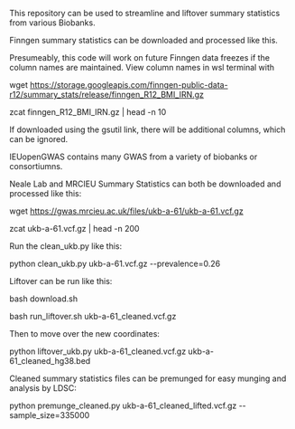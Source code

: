 This repository can be used to streamline and liftover summary statistics from various Biobanks.

Finngen summary statistics can be downloaded and processed like this.

Presumeably, this code will work on future Finngen data freezes if the column names are maintained.  View
column names in wsl terminal with 

wget https://storage.googleapis.com/finngen-public-data-r12/summary_stats/release/finngen_R12_BMI_IRN.gz

zcat finngen_R12_BMI_IRN.gz | head -n 10

If downloaded using the gsutil link, there will be additional columns, which can be ignored.

IEUopenGWAS contains many GWAS from a variety of biobanks or consortiumns. 

Neale Lab and MRCIEU Summary Statistics can both be downloaded and processed like this:

wget https://gwas.mrcieu.ac.uk/files/ukb-a-61/ukb-a-61.vcf.gz

zcat ukb-a-61.vcf.gz | head -n 200

Run the clean_ukb.py like this: 

python clean_ukb.py ukb-a-61.vcf.gz --prevalence=0.26

Liftover can be run like this:

bash download.sh

bash run_liftover.sh ukb-a-61_cleaned.vcf.gz

Then to move over the new coordinates:

python liftover_ukb.py ukb-a-61_cleaned.vcf.gz ukb-a-61_cleaned_hg38.bed

Cleaned summary statistics files can be premunged for easy munging and analysis by LDSC:

python premunge_cleaned.py ukb-a-61_cleaned_lifted.vcf.gz --sample_size=335000






